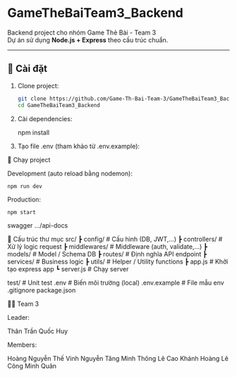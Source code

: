 # GameTheBaiTeam3_Backend

Backend project cho nhóm Game Thẻ Bài - Team 3  
Dự án sử dụng **Node.js + Express** theo cấu trúc chuẩn.

---

## 🚀 Cài đặt

1. Clone project:
   ```bash
   git clone https://github.com/Game-Th-Bai-Team-3/GameTheBaiTeam3_Backend.git
   cd GameTheBaiTeam3_Backend
2. Cài dependencies:

    npm install

3. Tạo file .env (tham khảo từ .env.example):

🏃 Chạy project

Development (auto reload bằng nodemon):

    npm run dev


Production:

    npm start
swagger 
.../api-docs


📂 Cấu trúc thư mục
src/
 ┣ config/        # Cấu hình (DB, JWT,...)
 ┣ controllers/   # Xử lý logic request
 ┣ middlewares/   # Middleware (auth, validate,...)
 ┣ models/        # Model / Schema DB
 ┣ routes/        # Định nghĩa API endpoint
 ┣ services/      # Business logic
 ┣ utils/         # Helper / Utility functions
 ┣ app.js         # Khởi tạo express app
 ┗ server.js      # Chạy server

test/             # Unit test
.env              # Biến môi trường (local)
.env.example      # File mẫu env
.gitignore
package.json


👨‍💻 Team 3

Leader:

Thân Trần Quốc Huy

Members: 

Hoàng Nguyễn Thế Vinh
Nguyễn Tăng Minh Thông
Lê Cao Khánh Hoàng
Lê Công Minh Quân
